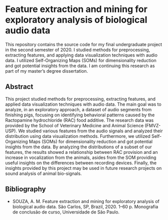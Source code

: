 # Feature extraction and mining for exploratory analysis of biological audio data

This repository contains the source code for my final undergraduate project in the second semester of 2020. I studied methods for preprocessing, extracting features, and applying data visualization techniques with audio data. I utilized Self-Organizing Maps (SOMs) for dimensionality reduction and got potential insights from the data. I am continuing this research as part of my master’s degree dissertation.

## Abstract

This project studied methods for preprocessing, extracting features, and applied data visualization techniques with audio data. The main goal was to analyze, in an exploratory approach, a dataset of audio segments from finishing pigs, focusing on identifying behavioral patterns caused by the Ractopamine hydrochloride (RAC) food additive. The research data was provided by the School of Veterinary Medicine and Animal Science (FMVZ-USP). We studied various features from the audio signals and analyzed their distribution using data visualization methods. Furthermore, we utilized Self-Organizing Maps (SOMs) for dimensionality reduction and got potential insights from the data. By analyzing the distributions of a subset of our features, the results showed a relationship between RAC provision and an increase in vocalization from the animals, asides from the SOM providing useful insights on the differences between recording devices. Finally, the insights provided by this project may be used in future research projects on sound analysis of animal bio-signals.

## Bibliography

- SOUZA, A. M. Feature extraction and mining for exploratory analysis of biological audio data. São Carlos, SP, Brazil, 2020. 1–60 p. Monografia de conclusão de curso, Universidade de São Paulo.
